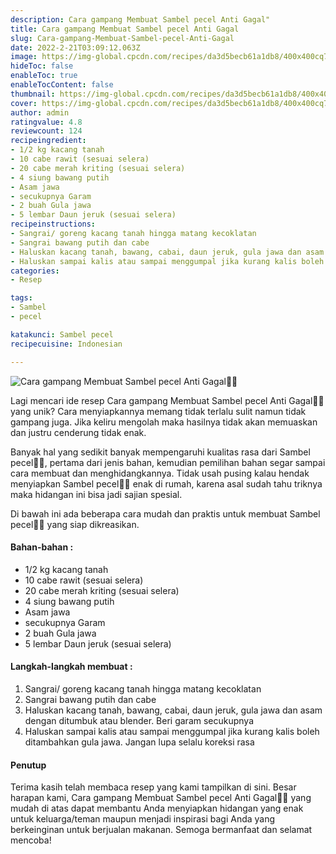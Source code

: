 ```yaml
---
description: Cara gampang Membuat Sambel pecel Anti Gagal"
title: Cara gampang Membuat Sambel pecel Anti Gagal
slug: Cara-gampang-Membuat-Sambel-pecel-Anti-Gagal
date: 2022-2-21T03:09:12.063Z
image: https://img-global.cpcdn.com/recipes/da3d5becb61a1db8/400x400cq70/photo.jpg
hideToc: false
enableToc: true
enableTocContent: false
thumbnail: https://img-global.cpcdn.com/recipes/da3d5becb61a1db8/400x400cq70/photo.jpg
cover: https://img-global.cpcdn.com/recipes/da3d5becb61a1db8/400x400cq70/photo.jpg
author: admin
ratingvalue: 4.8
reviewcount: 124
recipeingredient:
- 1/2 kg kacang tanah
- 10 cabe rawit (sesuai selera)
- 20 cabe merah kriting (sesuai selera)
- 4 siung bawang putih
- Asam jawa
- secukupnya Garam
- 2 buah Gula jawa
- 5 lembar Daun jeruk (sesuai selera)
recipeinstructions:
- Sangrai/ goreng kacang tanah hingga matang kecoklatan
- Sangrai bawang putih dan cabe
- Haluskan kacang tanah, bawang, cabai, daun jeruk, gula jawa dan asam dengan ditumbuk atau blender. Beri garam secukupnya
- Haluskan sampai kalis atau sampai menggumpal jika kurang kalis boleh ditambahkan gula jawa. Jangan lupa selalu koreksi rasa
categories:
- Resep

tags:
- Sambel
- pecel

katakunci: Sambel pecel
recipecuisine: Indonesian

---
```


![Cara gampang Membuat Sambel pecel Anti Gagal👩‍🍳](https://img-global.cpcdn.com/recipes/da3d5becb61a1db8/400x400cq70/photo.jpg)

Lagi mencari ide resep Cara gampang Membuat Sambel pecel Anti Gagal👩‍🍳 yang unik? Cara menyiapkannya memang tidak terlalu sulit namun tidak gampang juga. Jika keliru mengolah maka hasilnya tidak akan memuaskan dan justru cenderung tidak enak.

Banyak hal yang sedikit banyak mempengaruhi kualitas rasa dari Sambel pecel👩‍🍳, pertama dari jenis bahan, kemudian pemilihan bahan segar sampai cara membuat dan menghidangkannya. Tidak usah pusing kalau hendak menyiapkan Sambel pecel👩‍🍳 enak di rumah, karena asal sudah tahu triknya maka hidangan ini bisa jadi sajian spesial.

Di bawah ini ada beberapa cara mudah dan praktis untuk membuat Sambel pecel👩‍🍳 yang siap dikreasikan.

<!--inarticleads1-->

#### Bahan-bahan :

- 1/2 kg kacang tanah
- 10 cabe rawit (sesuai selera)
- 20 cabe merah kriting (sesuai selera)
- 4 siung bawang putih
- Asam jawa
- secukupnya Garam
- 2 buah Gula jawa
- 5 lembar Daun jeruk (sesuai selera)

<!--inarticleads2-->

#### Langkah-langkah membuat :

1. Sangrai/ goreng kacang tanah hingga matang kecoklatan
1. Sangrai bawang putih dan cabe
1. Haluskan kacang tanah, bawang, cabai, daun jeruk, gula jawa dan asam dengan ditumbuk atau blender. Beri garam secukupnya
1. Haluskan sampai kalis atau sampai menggumpal jika kurang kalis boleh ditambahkan gula jawa. Jangan lupa selalu koreksi rasa

#### Penutup

Terima kasih telah membaca resep yang kami tampilkan di sini. Besar harapan kami, Cara gampang Membuat Sambel pecel Anti Gagal👩‍🍳 yang mudah di atas dapat membantu Anda menyiapkan hidangan yang enak untuk keluarga/teman maupun menjadi inspirasi bagi Anda yang berkeinginan untuk berjualan makanan. Semoga bermanfaat dan selamat mencoba!